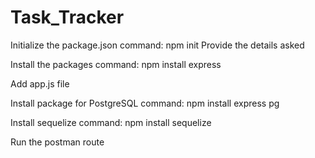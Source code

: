# Task_Tracker
Initialize the package.json
   command:  npm init
   Provide the details asked

Install the packages
   command: npm install express

Add app.js file

Install package for PostgreSQL
   command: npm install express pg

Install sequelize
   command: npm install sequelize

Run the postman route
